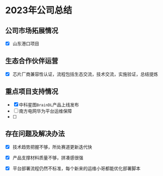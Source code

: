 # 2023年公司总结

## 公司市场拓展情况

- [x] 山东港口项目



## 生态合作伙伴运营

- [x] 芯片厂商兼容性认证，流程包括生态交流，技术交流，实施验证，总结提炼







## 重点项目支持情况

- [x] 中科星图`BrainDL`产品上线发布
- [ ] 南方电网华为平台运维保障
- [ ] 













## 存在问题及解决办法

- [x] 技术趋势把握不够，所处赛道更新迭代快
- [x] 产品支撑材料质量不够，拼凑感很强
- [x] 平台部署流程仍然不标准，每个新来的运维小哥都能优化部署脚本



